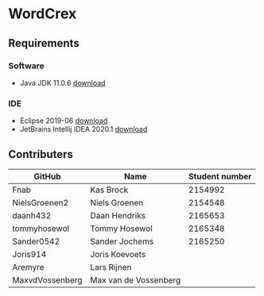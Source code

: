 # WordCrex

## Requirements

### Software

- Java JDK 11.0.6 [download](https://www.oracle.com/java/technologies/javase-jdk11-downloads.html)

### IDE

- Eclipse 2019-06 [download](https://www.eclipse.org/downloads/packages/release/2019-06/r)
- JetBrains Intellij IDEA 2020.1 [download](https://www.jetbrains.com/idea/)

## Contributers

| GitHub          | Name                  | Student number |
|-----------------|-----------------------|----------------|
| Fnab            | Kas Brock             | 2154992        |
| NielsGroenen2   | Niels Groenen         | 2154548        |
| daanh432        | Daan Hendriks         | 2165653        |
| tommyhosewol    | Tommy Hosewol         | 2165348        |
| Sander0542      | Sander Jochems        | 2165250        |
| Joris914        | Joris Koevoets        |                |
| Aremyre         | Lars Rijnen           |                |
| MaxvdVossenberg | Max van de Vossenberg |                |
